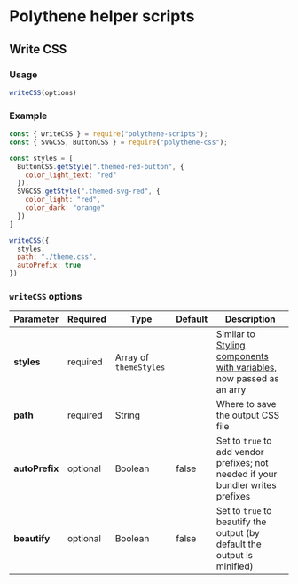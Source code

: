 # Polythene helper scripts


## Write CSS

### Usage

~~~javascript
writeCSS(options)
~~~

### Example

~~~javascript
const { writeCSS } = require("polythene-scripts");
const { SVGCSS, ButtonCSS } = require("polythene-css");

const styles = [
  ButtonCSS.getStyle(".themed-red-button", {
    color_light_text: "red"
  }),
  SVGCSS.getStyle(".themed-svg-red", {
    color_light: "red",
    color_dark: "orange"
  })
]

writeCSS({
  styles,
  path: "./theme.css",
  autoPrefix: true
})
~~~

### `writeCSS` options

| **Parameter** |  **Required** | **Type** | **Default** | **Description** |
| ------------- | -------------- | -------- | ----------- | --------------- |
| **styles**    | required       | Array of `themeStyles` |  | Similar to [Styling components with variables](../theming/configuration-variables.md), now passed as an arry  |
| **path**      | required       | String   |             |  Where to save the output CSS file |
| **autoPrefix** | optional      | Boolean  | false       | Set to `true` to add vendor prefixes; not needed if your bundler writes prefixes |
| **beautify**  | optional       | Boolean  | false       | Set to `true` to beautify the output (by default the output is minified) |



